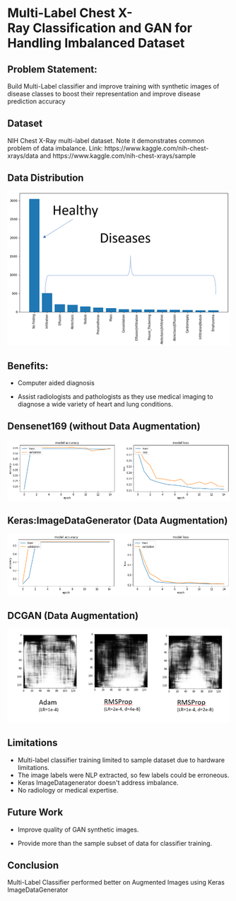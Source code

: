 <h1> Multi-Label Chest X-Ray Classification and GAN for Handling Imbalanced Dataset 

<h2> Problem Statement: </h2> 
Build Multi-Label classifier and improve training with synthetic images of disease classes to boost their representation and improve disease prediction accuracy

<h2> Dataset </h2>
NIH Chest X-Ray multi-label dataset. Note it demonstrates common problem of data imbalance. Link: https://www.kaggle.com/nih-chest-xrays/data and https://www.kaggle.com/nih-chest-xrays/sample
<h2> Data Distribution </h2>
<p align="center">
  <img src="Images/Data Distribution.png">
</p>

<h2> Benefits: </h2>

- Computer aided diagnosis

- Assist radiologists and pathologists as they use medical imaging to diagnose a wide variety of heart and lung conditions.

<h2> Densenet169 (without Data Augmentation) </h2>
<p align="center">
  <img src="Images/Densenet169-1.png">
</p>

<h2> Keras:ImageDataGenerator (Data Augmentation) </h2>
<p align="center">
  <img src="Images/download_without ImageDataGen.png">
</p>

<h2> DCGAN (Data Augmentation) </h2>
<p align="center">
  <img src="Images/DCGAN_images.png">
</p>

<h2> Limitations </h2>

- Multi-label classifier training limited to sample dataset due to hardware limitations.
- The image labels were NLP extracted, so few labels could be erroneous.
- Keras ImageDatagenerator doesn't address imbalance.
- No radiology or medical expertise.

<h2>Future Work </h2>

- Improve quality of GAN synthetic images. 

- Provide more than the sample subset of data for classifier training.

<h2> Conclusion </h2>
Multi-Label Classifier performed better on Augmented Images using Keras ImageDataGenerator
